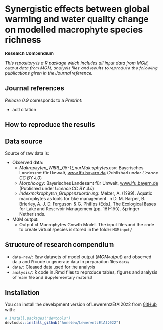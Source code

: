 
# Synergistic effects between global warming and water quality change on modelled macrophyte species richness 

**Research Compendium**

<!-- badges: start -->
<!-- badges: end -->

*This repository is a R package which includes all input data from MGM, output data from MGM, analysis files and results to reproduce the following publications given in the Journal reference.*


## Journal references

*Release 0.9* corresponds to a *Preprint*:

- add citation


## How to reproduce the results


## Data source

Source of raw data is: 

- Observed data: 
  - *Makrophyten_WRRL_05-17_nurMakrophytes.csv*:  Bayerisches Landesamt für Umwelt, www.lfu.bayern.de (Published under *Licence CC BY 4.0*)
  - *Morphology*: Bayerisches Landesamt für Umwelt, www.lfu.bayern.de (Published under *Licence CC BY 4.0*)
  - *Indexmakrophyten_Gruppenzuordnung*: Melzer, A. (1999). Aquatic macrophytes as tools for lake management. In D. M. Harper, B. Brierley, A. J. D. Ferguson, & G. Phillips (Eds.), The Ecological Bases for Lake and Reservoir Management (pp. 181–190). Springer Netherlands.
- MGM output: 
  - Output of Macrophytes Growth Model. The input files and the code to create virtual species is stored in the folder `MGMinput/`





## Structure of research compendium

-   `data-raw/`: Raw datasets of model output (*MGMoutput*) and observed data and R code to generate data in preparation files `data/`
-   `data/`: Cleaned data used for the analysis
-   `analysis/`: R code in .Rmd files to reproduce tables, figures and analysis of main file and Supplementary material






## Installation

You can install the development version of LewerentzEtAl2022 from [GitHub](https://github.com/) with:

``` r
# install.packages("devtools")
devtools::install_github("AnneLew/LewerentzEtAl2022")
```


